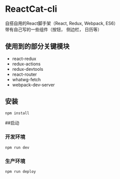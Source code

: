 # ReactCat-cli

自搭自用的React脚手架（React, Redux, Webpack, ES6）<br>
带有自己写的一些组件（按钮， 侧边栏， 日历等）

## 使用到的部分关键模块
* react-redux
* redux-actions
* redux-devtools
* react-router
* whatwg-fetch
* webpack-dev-server

## 安装

```bash
npm install
```

##启动

### 开发环境

```bash
npm run dev
```

### 生产环境

```bash
npm run deploy
```
